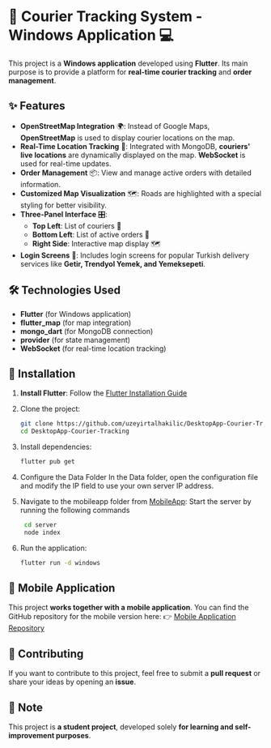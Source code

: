 # 🛵 Courier Tracking System - Windows Application 💻

This project is a **Windows application** developed using **Flutter**. Its main purpose is to provide a platform for **real-time courier tracking** and **order management**.

## ✨ Features
- **OpenStreetMap Integration** 🌍: Instead of Google Maps, **OpenStreetMap** is used to display courier locations on the map.
- **Real-Time Location Tracking** 📡: Integrated with MongoDB, **couriers' live locations** are dynamically displayed on the map. **WebSocket** is used for real-time updates.
- **Order Management** 📦: View and manage active orders with detailed information.
- **Customized Map Visualization** 🗺️: Roads are highlighted with a special styling for better visibility.
- **Three-Panel Interface** 🎛️: 
  - **Top Left**: List of couriers 📍  
  - **Bottom Left**: List of active orders 🛒  
  - **Right Side**: Interactive map display 🗺️
- **Login Screens** 🔑: Includes login screens for popular Turkish delivery services like **Getir, Trendyol Yemek, and Yemeksepeti**.

## 🛠️ Technologies Used
- **Flutter** (for Windows application)
- **flutter_map** (for map integration)
- **mongo_dart** (for MongoDB connection)
- **provider** (for state management)
- **WebSocket** (for real-time location tracking)

## 🚀 Installation
1. **Install Flutter**: Follow the [Flutter Installation Guide](https://flutter.dev/docs/get-started/install)
2. Clone the project:
   ```bash
   git clone https://github.com/uzeyirtalhakilic/DesktopApp-Courier-Tracking
   cd DesktopApp-Courier-Tracking
   ```
3. Install dependencies:
   ```bash
   flutter pub get
   ```
4. Configure the Data Folder
In the Data folder, open the configuration file and modify the IP field to use your own server IP address.

5. Navigate to the mobileapp folder from [MobileApp](https://github.com/uzeyirtalhakilic/MobileApp-Courier-Tracking):
    Start the server by running the following commands
     ```bash
      cd server
      node index
     ```
6. Run the application:
   ```bash
   flutter run -d windows
   ```

## 📱 Mobile Application
This project **works together with a mobile application**. You can find the GitHub repository for the mobile version here:
👉 [Mobile Application Repository](https://github.com/uzeyirtalhakilic/MobileApp-Courier-Tracking)

## 🤝 Contributing
If you want to contribute to this project, feel free to submit a **pull request** or share your ideas by opening an **issue**.

## 📌 Note
This project is **a student project**, developed solely **for learning and self-improvement purposes**.

